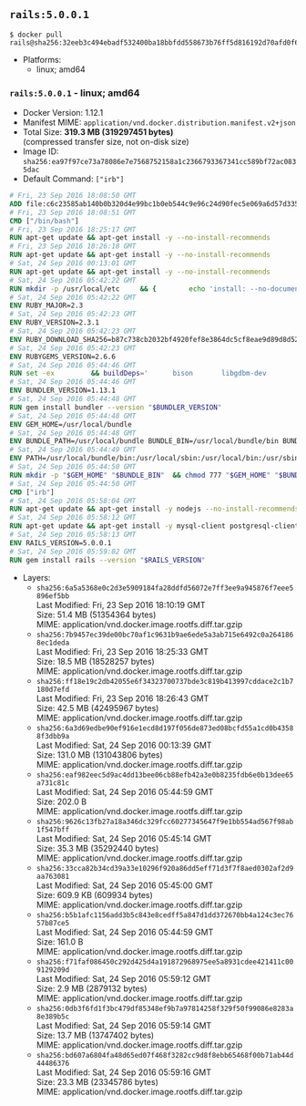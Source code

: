 ## `rails:5.0.0.1`

```console
$ docker pull rails@sha256:32eeb3c494ebadf532400ba18bbfdd558673b76ff5d816192d70afd0f66da135
```

-	Platforms:
	-	linux; amd64

### `rails:5.0.0.1` - linux; amd64

-	Docker Version: 1.12.1
-	Manifest MIME: `application/vnd.docker.distribution.manifest.v2+json`
-	Total Size: **319.3 MB (319297451 bytes)**  
	(compressed transfer size, not on-disk size)
-	Image ID: `sha256:ea97f97ce73a78086e7e7568752158a1c2366793367341cc589bf72ac0835dac`
-	Default Command: `["irb"]`

```dockerfile
# Fri, 23 Sep 2016 18:08:50 GMT
ADD file:c6c23585ab140b0b320d4e99bc1b0eb544c9e96c24d90fec5e069a6d57d335ca in / 
# Fri, 23 Sep 2016 18:08:51 GMT
CMD ["/bin/bash"]
# Fri, 23 Sep 2016 18:25:17 GMT
RUN apt-get update && apt-get install -y --no-install-recommends 		ca-certificates 		curl 		wget 	&& rm -rf /var/lib/apt/lists/*
# Fri, 23 Sep 2016 18:26:18 GMT
RUN apt-get update && apt-get install -y --no-install-recommends 		bzr 		git 		mercurial 		openssh-client 		subversion 				procps 	&& rm -rf /var/lib/apt/lists/*
# Sat, 24 Sep 2016 00:13:01 GMT
RUN apt-get update && apt-get install -y --no-install-recommends 		autoconf 		automake 		bzip2 		file 		g++ 		gcc 		imagemagick 		libbz2-dev 		libc6-dev 		libcurl4-openssl-dev 		libdb-dev 		libevent-dev 		libffi-dev 		libgeoip-dev 		libglib2.0-dev 		libjpeg-dev 		libkrb5-dev 		liblzma-dev 		libmagickcore-dev 		libmagickwand-dev 		libmysqlclient-dev 		libncurses-dev 		libpng-dev 		libpq-dev 		libreadline-dev 		libsqlite3-dev 		libssl-dev 		libtool 		libwebp-dev 		libxml2-dev 		libxslt-dev 		libyaml-dev 		make 		patch 		xz-utils 		zlib1g-dev 	&& rm -rf /var/lib/apt/lists/*
# Sat, 24 Sep 2016 05:42:22 GMT
RUN mkdir -p /usr/local/etc 	&& { 		echo 'install: --no-document'; 		echo 'update: --no-document'; 	} >> /usr/local/etc/gemrc
# Sat, 24 Sep 2016 05:42:22 GMT
ENV RUBY_MAJOR=2.3
# Sat, 24 Sep 2016 05:42:23 GMT
ENV RUBY_VERSION=2.3.1
# Sat, 24 Sep 2016 05:42:23 GMT
ENV RUBY_DOWNLOAD_SHA256=b87c738cb2032bf4920fef8e3864dc5cf8eae9d89d8d523ce0236945c5797dcd
# Sat, 24 Sep 2016 05:42:23 GMT
ENV RUBYGEMS_VERSION=2.6.6
# Sat, 24 Sep 2016 05:44:46 GMT
RUN set -ex 		&& buildDeps=' 		bison 		libgdbm-dev 		ruby 	' 	&& apt-get update 	&& apt-get install -y --no-install-recommends $buildDeps 	&& rm -rf /var/lib/apt/lists/* 		&& wget -O ruby.tar.gz "https://cache.ruby-lang.org/pub/ruby/$RUBY_MAJOR/ruby-$RUBY_VERSION.tar.gz" 	&& echo "$RUBY_DOWNLOAD_SHA256 *ruby.tar.gz" | sha256sum -c - 		&& mkdir -p /usr/src/ruby 	&& tar -xzf ruby.tar.gz -C /usr/src/ruby --strip-components=1 	&& rm ruby.tar.gz 		&& cd /usr/src/ruby 		&& { 		echo '#define ENABLE_PATH_CHECK 0'; 		echo; 		cat file.c; 	} > file.c.new 	&& mv file.c.new file.c 		&& autoconf 	&& ./configure --disable-install-doc 	&& make -j"$(nproc)" 	&& make install 		&& apt-get purge -y --auto-remove $buildDeps 	&& cd / 	&& rm -r /usr/src/ruby 		&& gem update --system "$RUBYGEMS_VERSION"
# Sat, 24 Sep 2016 05:44:46 GMT
ENV BUNDLER_VERSION=1.13.1
# Sat, 24 Sep 2016 05:44:48 GMT
RUN gem install bundler --version "$BUNDLER_VERSION"
# Sat, 24 Sep 2016 05:44:48 GMT
ENV GEM_HOME=/usr/local/bundle
# Sat, 24 Sep 2016 05:44:48 GMT
ENV BUNDLE_PATH=/usr/local/bundle BUNDLE_BIN=/usr/local/bundle/bin BUNDLE_SILENCE_ROOT_WARNING=1 BUNDLE_APP_CONFIG=/usr/local/bundle
# Sat, 24 Sep 2016 05:44:49 GMT
ENV PATH=/usr/local/bundle/bin:/usr/local/sbin:/usr/local/bin:/usr/sbin:/usr/bin:/sbin:/bin
# Sat, 24 Sep 2016 05:44:50 GMT
RUN mkdir -p "$GEM_HOME" "$BUNDLE_BIN" 	&& chmod 777 "$GEM_HOME" "$BUNDLE_BIN"
# Sat, 24 Sep 2016 05:44:50 GMT
CMD ["irb"]
# Sat, 24 Sep 2016 05:58:04 GMT
RUN apt-get update && apt-get install -y nodejs --no-install-recommends && rm -rf /var/lib/apt/lists/*
# Sat, 24 Sep 2016 05:58:12 GMT
RUN apt-get update && apt-get install -y mysql-client postgresql-client sqlite3 --no-install-recommends && rm -rf /var/lib/apt/lists/*
# Sat, 24 Sep 2016 05:58:13 GMT
ENV RAILS_VERSION=5.0.0.1
# Sat, 24 Sep 2016 05:59:02 GMT
RUN gem install rails --version "$RAILS_VERSION"
```

-	Layers:
	-	`sha256:6a5a5368e0c2d3e5909184fa28ddfd56072e7ff3ee9a945876f7eee5896ef5bb`  
		Last Modified: Fri, 23 Sep 2016 18:10:19 GMT  
		Size: 51.4 MB (51354364 bytes)  
		MIME: application/vnd.docker.image.rootfs.diff.tar.gzip
	-	`sha256:7b9457ec39de00bc70af1c9631b9ae6ede5a3ab715e6492c0a2641868ec1deda`  
		Last Modified: Fri, 23 Sep 2016 18:25:33 GMT  
		Size: 18.5 MB (18528257 bytes)  
		MIME: application/vnd.docker.image.rootfs.diff.tar.gzip
	-	`sha256:ff18e19c2db42055e6f34323700737bde3c819b413997cddace2c1b7180d7efd`  
		Last Modified: Fri, 23 Sep 2016 18:26:43 GMT  
		Size: 42.5 MB (42495967 bytes)  
		MIME: application/vnd.docker.image.rootfs.diff.tar.gzip
	-	`sha256:6a3d69edbe90ef916e1ecd8d197f056de873ed08bcfd55a1cd0b43588f3dbb9a`  
		Last Modified: Sat, 24 Sep 2016 00:13:39 GMT  
		Size: 131.0 MB (131043806 bytes)  
		MIME: application/vnd.docker.image.rootfs.diff.tar.gzip
	-	`sha256:eaf982eec5d9ac4dd13bee06cb88efb42a3e0b8235fdb6e0b13dee65a731c81c`  
		Last Modified: Sat, 24 Sep 2016 05:44:59 GMT  
		Size: 202.0 B  
		MIME: application/vnd.docker.image.rootfs.diff.tar.gzip
	-	`sha256:9626c13fb27a18a346dc329fcc60277345647f9e1bb554ad567f98ab1f547bff`  
		Last Modified: Sat, 24 Sep 2016 05:45:14 GMT  
		Size: 35.3 MB (35292440 bytes)  
		MIME: application/vnd.docker.image.rootfs.diff.tar.gzip
	-	`sha256:33cca82b34cd39a33e10296f920a86dd5eff71d3f7f8aed0302af2d9aa763081`  
		Last Modified: Sat, 24 Sep 2016 05:45:00 GMT  
		Size: 609.9 KB (609934 bytes)  
		MIME: application/vnd.docker.image.rootfs.diff.tar.gzip
	-	`sha256:b5b1afc1156add3b5c843e8cedff5a847d1dd372670bb4a124c3ec7657b87ce5`  
		Last Modified: Sat, 24 Sep 2016 05:44:59 GMT  
		Size: 161.0 B  
		MIME: application/vnd.docker.image.rootfs.diff.tar.gzip
	-	`sha256:f71faf086450c292d425d4a191872968975ee5a8931cdee421411c009129209d`  
		Last Modified: Sat, 24 Sep 2016 05:59:12 GMT  
		Size: 2.9 MB (2879132 bytes)  
		MIME: application/vnd.docker.image.rootfs.diff.tar.gzip
	-	`sha256:0db3f6fd1f3bc479df85348ef9b7a97814258f329f50f99086e8283a8e389b5c`  
		Last Modified: Sat, 24 Sep 2016 05:59:14 GMT  
		Size: 13.7 MB (13747402 bytes)  
		MIME: application/vnd.docker.image.rootfs.diff.tar.gzip
	-	`sha256:bd607a6804fa48d65ed07f468f3282cc9d8f8ebb65468f00b71ab44d44486376`  
		Last Modified: Sat, 24 Sep 2016 05:59:16 GMT  
		Size: 23.3 MB (23345786 bytes)  
		MIME: application/vnd.docker.image.rootfs.diff.tar.gzip
